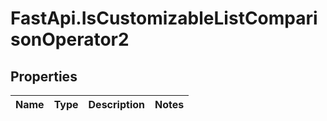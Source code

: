 # FastApi.IsCustomizableListComparisonOperator2

## Properties
Name | Type | Description | Notes
------------ | ------------- | ------------- | -------------
